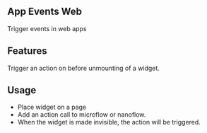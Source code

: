 ## App Events Web
Trigger events in web apps

## Features
Trigger an action on before unmounting of a widget.

## Usage
- Place widget on a page
- Add an action call to microflow or nanoflow.
- When the widget is made invisible, the action will be triggered.
